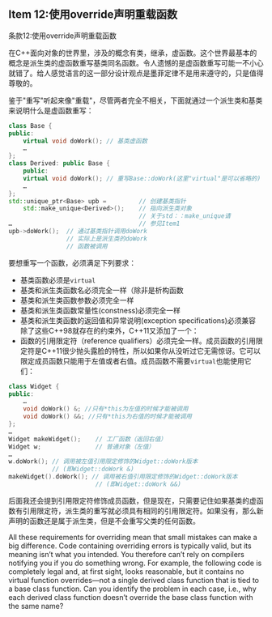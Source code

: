 ## Item 12:使用override声明重载函数
条款12:使用override声明重载函数

在C++面向对象的世界里，涉及的概念有类，继承，虚函数。这个世界最基本的概念是派生类的虚函数重写基类同名函数。令人遗憾的是虚函数重写可能一不小心就错了。给人感觉语言的这一部分设计观点是墨菲定律不是用来遵守的，只是值得尊敬的。

鉴于"重写"听起来像"重载"，尽管两者完全不相关，下面就通过一个派生类和基类来说明什么是虚函数重写：
```cpp
class Base {
public:
	virtual void doWork(); // 基类虚函数
	…
};
class Derived: public Base {
	public:
	virtual void doWork(); // 重写Base::doWork(这里"virtual"是可以省略的)
	… 
}; 	
std::unique_ptr<Base> upb = 		// 创建基类指针
	std::make_unique<Derived>(); 	// 指向派生类对象
									// 关于std：：make_unique请
… 									// 参见Item1
upb->doWork(); 	// 通过基类指针调用doWork
				// 实际上是派生类的doWork
				// 函数被调用
```
要想重写一个函数，必须满足下列要求：

+ 基类函数必须是`virtual`
+ 基类和派生类函数名必须完全一样（除非是析构函数
+ 基类和派生类函数参数必须完全一样
+ 基类和派生类函数常量性(constness)必须完全一样
+ 基类和派生类函数的返回值和异常说明(exception specifications)必须兼容
除了这些C++98就存在的约束外，C++11又添加了一个：
+ 函数的引用限定符（reference qualifiers）必须完全一样。成员函数的引用限定符是C++11很少抛头露脸的特性，所以如果你从没听过它无需惊讶。它可以限定成员函数只能用于左值或者右值。成员函数不需要`virtual`也能使用它们：
```cpp
class Widget {
public:
	…
	void doWork() &; //只有*this为左值的时候才能被调用
	void doWork() &&; //只有*this为右值的时候才能被调用
}; 
…
Widget makeWidget(); 	// 工厂函数（返回右值）
Widget w; 				// 普通对象（左值）
…
w.doWork(); // 调用被左值引用限定修饰的Widget::doWork版本
			// (即Widget::doWork &)
makeWidget().doWork(); // 调用被右值引用限定修饰的Widget::doWork版本
						// (即Widget::doWork &&)
```
后面我还会提到引用限定符修饰成员函数，但是现在，只需要记住如果基类的虚函数有引用限定符，派生类的重写就必须具有相同的引用限定符。如果没有，那么新声明的函数还是属于派生类，但是不会重写父类的任何函数。

All these requirements for overriding mean that small mistakes can make a big difference.
Code containing overriding errors is typically valid, but its meaning isn’t what
you intended. You therefore can’t rely on compilers notifying you if you do something
wrong. For example, the following code is completely legal and, at first sight,
looks reasonable, but it contains no virtual function overrides—not a single derived
class function that is tied to a base class function. Can you identify the problem in
each case, i.e., why each derived class function doesn’t override the base class function
with the same name?